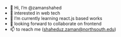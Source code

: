 - 👋 Hi, I’m @zamanshahed
- 👀 interested in web tech
- 🌱 I’m currently learning react.js based works
- 💞️ looking forward to collaborate on frontend
- 📫 to reach me (shaheduz.zaman@northsouth.edu)

<!---
zamanshahed/zamanshahed is a ✨ special ✨ repository because its `README.md` (this file) appears on your GitHub profile.
You can click the Preview link to take a look at your changes.
--->
